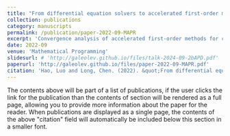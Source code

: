 ```yaml
---
title: "From differential equation solvers to accelerated first-order methods for convex optimization"
collection: publications
category: manuscripts
permalink: /publication/paper-2022-09-MAPR
excerpt: 'Convergence analysis of accelerated first-order methods for convex optimization prob- lems are developed from the point of view of ordinary differential equation solvers. A new dynamical system, called Nesterov accelerated gradient (NAG) flow, is derived from the connection between acceleration mechanism and A-stability of ODE solvers, and the exponential decay of a tailored Lyapunov function along with the solution tra- jectory is proved. Numerical discretizations of NAG flow are then considered and convergence rates are established via a discrete Lyapunov function. The proposed differential equation solver approach can not only cover existing accelerated meth- ods, such as FISTA, Güler’s proximal algorithm and Nesterov’s accelerated gradient method, but also produce new algorithms for composite convex optimization that pos- sess accelerated convergence rates. Both the convex and the strongly convex cases are handled in a unified way in our approach.'
date: 2022-09
venue: 'Mathematical Programming'
slidesurl: # 'http://galeolev.github.io/files/talk-2024-09-2bAPD.pdf'
paperurl: 'http://galeolev.github.io/files/paper-2022-09-MAPR.pdf'
citation: 'Hao, Luo and Long, Chen. (2022). &quot;From differential equation solvers to accelerated first-order methods for convex optimization&quot; <i>Math. Program.</i>. 195.'
---
```


The contents above will be part of a list of publications, if the user clicks the link for the publication than the contents of section will be rendered as a full page, allowing you to provide more information about the paper for the reader. When publications are displayed as a single page, the contents of the above "citation" field will automatically be included below this section in a smaller font.